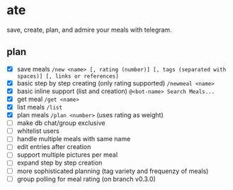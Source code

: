 # ate

save, create, plan, and admire your meals with telegram.

## plan

- [X] save meals `/new <name> [, rating (number)] [, tags (separated with spaces)] [, links or references]`
- [X] basic step by step creating (only rating supported) `/newmeal <name>`
- [X] basic inline support (list and creation) `@<bot-name> Search Meals...`
- [X] get meal `/get <name>`
- [X] list meals `/list`
- [X] plan meals `/plan <number>` (uses rating as weight)
- [ ] make db chat/group exclusive
- [ ] whitelist users
- [ ] handle multiple meals with same name
- [ ] edit entries after creation
- [ ] support multiple pictures per meal
- [ ] expand step by step creation
- [ ] more sophisticated planning (tag variety and frequenzy of meals)
- [ ] group polling for meal rating (on branch v0.3.0)

